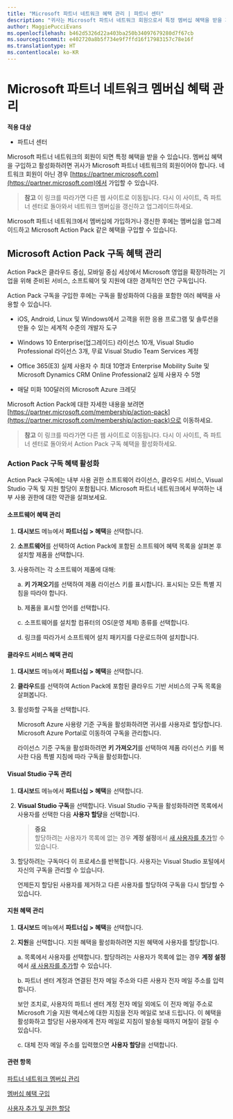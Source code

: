 ```yaml
---
title: "Microsoft 파트너 네트워크 혜택 관리 | 파트너 센터"
description: "귀사는 Microsoft 파트너 네트워크 회원으로서 특정 멤버십 혜택을 받을 자격이 있습니다. 파트너 센터에서 멤버십 혜택을 활성화하고 관리하는 방법을 설명합니다."
author: MaggiePucciEvans
ms.openlocfilehash: b462d5326d22a403ba250b34097679280d7f67cb
ms.sourcegitcommit: e402720a8b5f734e9f7ffd16f17983157c78e16f
ms.translationtype: HT
ms.contentlocale: ko-KR
---
```

# <a name="manage-your-microsoft-partner-network-membership-benefits"></a>Microsoft 파트너 네트워크 멤버십 혜택 관리

**적용 대상**

-  파트너 센터

Microsoft 파트너 네트워크의 회원이 되면 특정 혜택을 받을 수 있습니다. 멤버십 혜택을 구입하고 활성화하려면 귀사가 Microsoft 파트너 네트워크의 회원이어야 합니다. 네트워크 회원이 아닌 경우 [https://partner.microsoft.com](https://partner.microsoft.com)에서 가입할 수 있습니다.

>**참고** 이 링크를 따라가면 다른 웹 사이트로 이동됩니다. 다시 이 사이트, 즉 파트너 센터로 돌아와서 네트워크 멤버십을 갱신하고 업그레이드하세요.

Microsoft 파트너 네트워크에서 멤버십에 가입하거나 갱신한 후에는 멤버십을 업그레이드하고 Microsoft Action Pack 같은 혜택을 구입할 수 있습니다.


## <a name="manage-your-microsoft-action-pack-subscription-benefits"></a>Microsoft Action Pack 구독 혜택 관리

Action Pack은 클라우드 중심, 모바일 중심 세상에서 Microsoft 영업을 확장하려는 기업을 위해 준비된 서비스, 소프트웨어 및 지원에 대한 경제적인 연간 구독입니다.

Action Pack 구독을 구입한 후에는 구독을 활성화하여 다음을 포함한 여러 혜택을 사용할 수 있습니다.

- iOS, Android, Linux 및 Windows에서 고객을 위한 응용 프로그램 및 솔루션을 만들 수 있는 세계적 수준의 개발자 도구

- Windows 10 Enterprise(업그레이드) 라이선스 10개, Visual Studio Professional 라이선스 3개, 무료 Visual Studio Team Services 계정 

- Office 365(E3) 실제 사용자 수 최대 10명과 Enterprise Mobility Suite 및 Microsoft Dynamics CRM Online Professional2 실제 사용자 수 5명 

- 매달 미화 100달러의 Microsoft Azure 크레딧

Microsoft Action Pack에 대한 자세한 내용을 보려면 [https://partner.microsoft.com/membership/action-pack](https://partner.microsoft.com/membership/action-pack)으로 이동하세요.

>**참고** 이 링크를 따라가면 다른 웹 사이트로 이동됩니다. 다시 이 사이트, 즉 파트너 센터로 돌아와서 Action Pack 구독 혜택을 활성화하세요. 


### <a name="activate-your-action-pack-subscription-benefits"></a>Action Pack 구독 혜택 활성화

Action Pack 구독에는 내부 사용 권한 소프트웨어 라이선스, 클라우드 서비스, Visual Studio 구독 및 지원 할당이 포함됩니다. Microsoft 파트너 네트워크에서 부여하는 내부 사용 권한에 대한 약관을 살펴보세요.


#### <a name="manage-software-benefits"></a>소프트웨어 혜택 관리

1. **대시보드** 메뉴에서 **파트너십 > 혜택**을 선택합니다.

2. **소프트웨어**를 선택하여 Action Pack에 포함된 소프트웨어 혜택 목록을 살펴본 후 설치할 제품을 선택합니다. 

3. 사용하려는 각 소프트웨어 제품에 대해:

    a. **키 가져오기**를 선택하여 제품 라이선스 키를 표시합니다. 표시되는 모든 특별 지침을 따라야 합니다.

    b. 제품을 표시할 언어를 선택합니다.

    c. 소프트웨어를 설치할 컴퓨터의 OS(운영 체제) 종류를 선택합니다.

    d. 링크를 따라가서 소프트웨어 설치 패키지를 다운로드하여 설치합니다.

   
#### <a name="manage-cloud-services-benefits"></a>클라우드 서비스 혜택 관리

1. **대시보드** 메뉴에서 **파트너십 > 혜택**을 선택합니다.

2. **클라우드**를 선택하여 Action Pack에 포함된 클라우드 기반 서비스의 구독 목록을 살펴봅니다.

3. 활성화할 구독을 선택합니다. 

    Microsoft Azure 사용량 기준 구독을 활성화하려면 귀사를 사용자로 할당합니다. Microsoft Azure Portal로 이동하여 구독을 관리합니다.

    라이선스 기준 구독을 활성화하려면 **키 가져오기**를 선택하여 제품 라이선스 키를 복사한 다음 특별 지침에 따라 구독을 활성화합니다.  


#### <a name="manage-visual-studio-subscriptions"></a>Visual Studio 구독 관리

1. **대시보드** 메뉴에서 **파트너십 > 혜택**을 선택합니다.

2. **Visual Studio 구독**을 선택합니다. Visual Studio 구독을 활성화하려면 목록에서 사용자를 선택한 다음 **사용자 할당**을 선택합니다. 

    >**중요**<br>
할당하려는 사용자가 목록에 없는 경우 **계정 설정**에서 [새 사용자를 추가](create-user-accounts-and-set-permissions.md)할 수 있습니다.

3. 할당하려는 구독마다 이 프로세스를 반복합니다. 사용자는 Visual Studio 포털에서 자신의 구독을 관리할 수 있습니다. 

    언제든지 할당된 사용자를 제거하고 다른 사용자를 할당하여 구독을 다시 할당할 수 있습니다. 


#### <a name="manage-support-benefits"></a>지원 혜택 관리

1. **대시보드** 메뉴에서 **파트너십 > 혜택**을 선택합니다.

2. **지원**을 선택합니다. 지원 혜택을 활성화하려면 지원 혜택에 사용자를 할당합니다. 
   
    a.  목록에서 사용자를 선택합니다. 할당하려는 사용자가 목록에 없는 경우 **계정 설정**에서 [새 사용자를 추가](create-user-accounts-and-set-permissions.md)할 수 있습니다.

    b.  파트너 센터 계정과 연결된 전자 메일 주소와 다른 사용자 전자 메일 주소를 입력합니다. 
    
    보안 조치로, 사용자의 파트너 센터 계정 전자 메일 외에도 이 전자 메일 주소로 Microsoft 기술 지원 액세스에 대한 지침을 전자 메일로 보내 드립니다. 이 혜택을 활성화하고 할당된 사용자에게 전자 메일로 지침이 발송될 때까지 며칠이 걸릴 수 있습니다.    
    
    c.  대체 전자 메일 주소를 입력했으면 **사용자 할당**을 선택합니다. 


#### <a name="related-topics"></a>관련 항목

[파트너 네트워크 멤버십 관리](manage-your-partner-network-membership.md)

[멤버십 혜택 구입](upgrade-your-partner-network-membership.md)

[사용자 추가 및 권한 할당](create-user-accounts-and-set-permissions.md)

